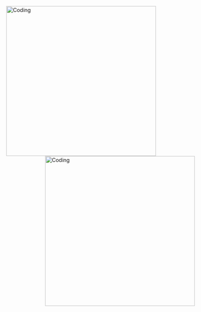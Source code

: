   <img align="left" alt="Coding" width="400" src="https://media0.giphy.com/media/PuvJVM5w0wu6QEUWfq/giphy.gif">   <img align="right" alt="Coding" width="400" src="https://media4.giphy.com/media/FhPbyzFSuKmly/giphy.gif">
